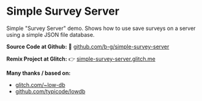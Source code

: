 Simple Survey Server
====================

Simple "Survey Server" demo. Shows how to use save surveys on a server using a simple JSON file database.

**Source Code at Github:**
👀 [github.com/b-g/simple-survey-server](https://github.com/b-g/simple-survey-server)

**Remix Project at Glitch:**
👉 [simple-survey-server.glitch.me](https://simple-survey-server.glitch.me)

**Many thanks / based on:**
- [glitch.com/~low-db](https://glitch.com/~low-db)
- [github.com/typicode/lowdb](https://github.com/typicode/lowdb)

